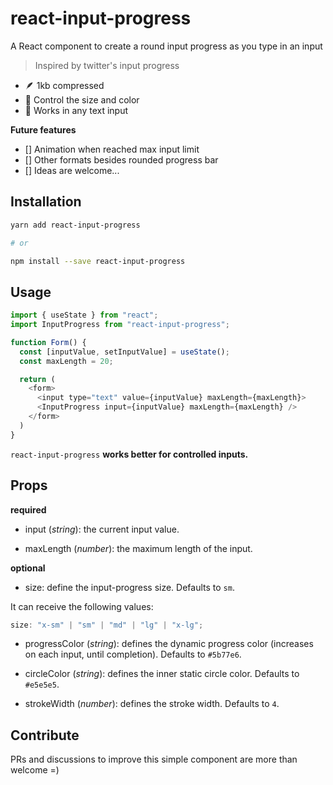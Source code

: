 # react-input-progress

A React component to create a round input progress as you type in an input

> Inspired by twitter's input progress

- 🪶 1kb compressed
- 💅 Control the size and color
- 📝 Works in any text input

**Future features**

- [] Animation when reached max input limit
- [] Other formats besides rounded progress bar
- [] Ideas are welcome...

## Installation

```sh
yarn add react-input-progress

# or

npm install --save react-input-progress
```

## Usage

```js
import { useState } from "react";
import InputProgress from "react-input-progress";

function Form() {
  const [inputValue, setInputValue] = useState();
  const maxLength = 20;

  return (
    <form>
      <input type="text" value={inputValue} maxLength={maxLength}>
      <InputProgress input={inputValue} maxLength={maxLength} />
    </form>
  )
}
```

`react-input-progress` **works better for controlled inputs.**

## Props

**required**

- input (_string_): the current input value.

- maxLength (_number_): the maximum length of the input.

**optional**

- size: define the input-progress size. Defaults to `sm`.

It can receive the following values:

```js
size: "x-sm" | "sm" | "md" | "lg" | "x-lg";
```

- progressColor (_string_): defines the dynamic progress color (increases on each input, until completion). Defaults to `#5b77e6`.

- circleColor (_string_): defines the inner static circle color. Defaults to `#e5e5e5`.

- strokeWidth (_number_): defines the stroke width. Defaults to `4`.

## Contribute

PRs and discussions to improve this simple component are more than welcome =)
